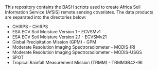 This repository contains the BASH scripts used to create Africa Soil Information Service (AfSIS) remote sensing covariates. The data products are separated into the directories below:

* CHIRPS - CHIRPS
* ESA ECV Soil Moisture Version 1 - ECVSMv1
* ESA ECV Soil Moisture Version 2.1 - ECVSMv21
* Global Precipitation Mission (GPM) - GPM
* Moderate Resolution Imaging Spectroradiometer - MODIS-IRI
* Moderate Resolution Imaging Spectroradiometer - MODIS-USGS
* SPOT
* Tropical Rainfall Measurement Mission (TRMM) - TRMM3B42-IRI

